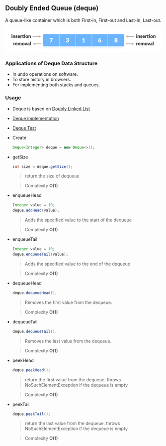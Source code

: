 ## Doubly Ended Queue (deque)

A queue-like container which is both First-in, First-out and Last-in, Last-out.

![Deque](../../../../../../images/deque.webp)

### Applications of Deque Data Structure

- In undo operations on software.
- To store history in browsers.
- For implementing both stacks and queues.

### Usage

- Deque is based on [Doubly Linked List](../linked_list/README.md)
- [Deque implementation](Deque.java)
- [Deque Test](../../../../../test/java/org/example/deque/DequeTest.java)
- Create
    ```java
  Deque<Integer> deque = new Deque<>();
    ```

- getSize
  ```java
  int size = deque.getSize();
  ```
  > return the size of dequeue

  > Complexity **O(1)**

- enqueueHead
  ```java        
  Integer value = 10;
  deque.addHead(value);
  ```
  > Adds the specified value to the start of the dequeue

  > Complexity **O(1)**

- enqueueTail
  ```java
  Integer value = 10;
  deque.enqueueTail(value);
  ```
  > Adds the specified value to the end of the dequeue

  > Complexity **O(1)**

- dequeueHead
  ```java
  deque.dequeueHead();
  ```
  > Removes the first value from the dequeue.

  > Complexity **O(1)**

- dequeueTail
  ```java
  deque.dequeueTail();
  ```
  > Removes the last value from the dequeue.

  > Complexity **O(1)**

- peekHead
  ```java
  deque.peekHead();
  ```
  > return the first value from the dequeue.
  throws NoSuchElementException if the dequeue is empty

  > Complexity **O(1)**


- peekTail
  ```java
  deque.peekTail();
  ```
  > return the last value from the dequeue.
  throws NoSuchElementException if the dequeue is empty

  > Complexity **O(1)**
